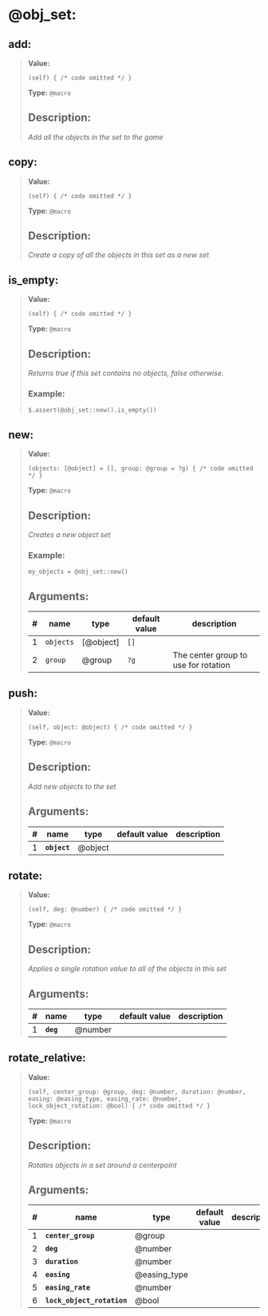   
# **@obj_set**: 
 
## **add**:

> **Value:** 
>```spwn
>(self) { /* code omitted */ }
>``` 
>**Type:** `@macro` 
>## Description: 
> _Add all the objects in the set to the game_
>

## **copy**:

> **Value:** 
>```spwn
>(self) { /* code omitted */ }
>``` 
>**Type:** `@macro` 
>## Description: 
> _Create a copy of all the objects in this set as a new set_
>

## **is\_empty**:

> **Value:** 
>```spwn
>(self) { /* code omitted */ }
>``` 
>**Type:** `@macro` 
>## Description: 
> _Returns true if this set contains no objects, false otherwise._
>### Example: 
>```spwn
> $.assert(@obj_set::new().is_empty())
>```
>

## **new**:

> **Value:** 
>```spwn
>(objects: [@object] = [], group: @group = ?g) { /* code omitted */ }
>``` 
>**Type:** `@macro` 
>## Description: 
> _Creates a new object set_
>### Example: 
>```spwn
> my_objects = @obj_set::new()
>```
>## Arguments:
>
>| # | name | type | default value | description |
>| - | ---- | ---- | ------------- | ----------- |
>| 1 | `objects` | [@object] | `[]` | |
>| 2 | `group` | @group | `?g` |The center group to use for rotation |
>

## **push**:

> **Value:** 
>```spwn
>(self, object: @object) { /* code omitted */ }
>``` 
>**Type:** `@macro` 
>## Description: 
> _Add new objects to the set_
>## Arguments:
>
>| # | name | type | default value | description |
>| - | ---- | ---- | ------------- | ----------- |
>| 1 | **`object`** | @object | | |
>

## **rotate**:

> **Value:** 
>```spwn
>(self, deg: @number) { /* code omitted */ }
>``` 
>**Type:** `@macro` 
>## Description: 
> _Applies a single rotation value to all of the objects in this set_
>## Arguments:
>
>| # | name | type | default value | description |
>| - | ---- | ---- | ------------- | ----------- |
>| 1 | **`deg`** | @number | | |
>

## **rotate\_relative**:

> **Value:** 
>```spwn
>(self, center_group: @group, deg: @number, duration: @number, easing: @easing_type, easing_rate: @number, lock_object_rotation: @bool) { /* code omitted */ }
>``` 
>**Type:** `@macro` 
>## Description: 
> _Rotates objects in a set around a centerpoint_
>## Arguments:
>
>| # | name | type | default value | description |
>| - | ---- | ---- | ------------- | ----------- |
>| 1 | **`center_group`** | @group | | |
>| 2 | **`deg`** | @number | | |
>| 3 | **`duration`** | @number | | |
>| 4 | **`easing`** | @easing_type | | |
>| 5 | **`easing_rate`** | @number | | |
>| 6 | **`lock_object_rotation`** | @bool | | |
>
